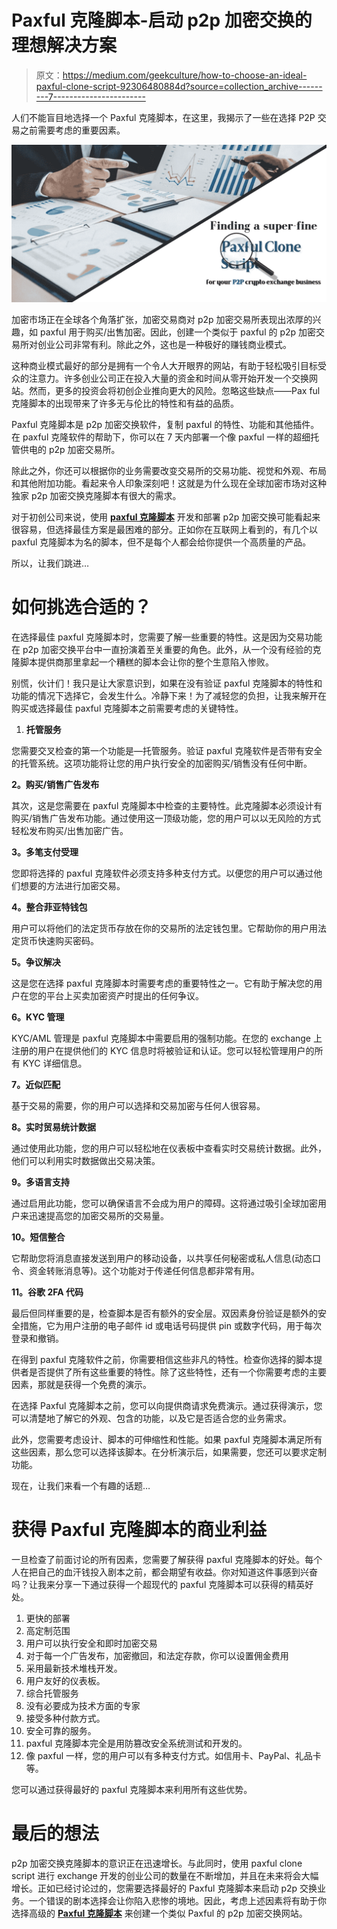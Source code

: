 # Paxful 克隆脚本-启动 p2p 加密交换的理想解决方案

> 原文：<https://medium.com/geekculture/how-to-choose-an-ideal-paxful-clone-script-92306480884d?source=collection_archive---------7----------------------->

人们不能盲目地选择一个 Paxful 克隆脚本，在这里，我揭示了一些在选择 P2P 交易之前需要考虑的重要因素。

![](img/a2b9e151b4b7d4fbee90f22aa26a6f01.png)

加密市场正在全球各个角落扩张，加密交易商对 p2p 加密交易所表现出浓厚的兴趣，如 paxful 用于购买/出售加密。因此，创建一个类似于 paxful 的 p2p 加密交易所对创业公司非常有利。除此之外，这也是一种极好的赚钱商业模式。

这种商业模式最好的部分是拥有一个令人大开眼界的网站，有助于轻松吸引目标受众的注意力。许多创业公司正在投入大量的资金和时间从零开始开发一个交换网站。然而，更多的投资会将初创企业推向更大的风险。忽略这些缺点——Pax ful 克隆脚本的出现带来了许多无与伦比的特性和有益的品质。

Paxful 克隆脚本是 p2p 加密交换软件，复制 paxful 的特性、功能和其他插件。在 paxful 克隆软件的帮助下，你可以在 7 天内部署一个像 paxful 一样的超细托管供电的 p2p 加密交易所。

除此之外，你还可以根据你的业务需要改变交易所的交易功能、视觉和外观、布局和其他附加功能。看起来令人印象深刻吧！这就是为什么现在全球加密市场对这种独家 p2p 加密交换克隆脚本有很大的需求。

对于初创公司来说，使用 [**paxful 克隆脚本**](https://www.coinsclone.com/paxful-clone-script/?utm_source=paxful&utm_medium=bannerimage&utm_campaign=sinu) 开发和部署 p2p 加密交换可能看起来很容易，但选择最佳方案是最困难的部分。正如你在互联网上看到的，有几个以 paxful 克隆脚本为名的脚本，但不是每个人都会给你提供一个高质量的产品。

所以，让我们跳进…

# 如何挑选合适的？

在选择最佳 paxful 克隆脚本时，您需要了解一些重要的特性。这是因为交易功能在 p2p 加密交换平台中一直扮演着至关重要的角色。此外，从一个没有经验的克隆脚本提供商那里拿起一个糟糕的脚本会让你的整个生意陷入惨败。

别慌，伙计们！我只是让大家意识到，如果在没有验证 paxful 克隆脚本的特性和功能的情况下选择它，会发生什么。冷静下来！为了减轻您的负担，让我来解开在购买或选择最佳 paxful 克隆脚本之前需要考虑的关键特性。

1.  **托管服务**

您需要交叉检查的第一个功能是—托管服务。验证 paxful 克隆软件是否带有安全的托管系统。这项功能将让您的用户执行安全的加密购买/销售没有任何中断。

**2。购买/销售广告发布**

其次，这是您需要在 paxful 克隆脚本中检查的主要特性。此克隆脚本必须设计有购买/销售广告发布功能。通过使用这一顶级功能，您的用户可以以无风险的方式轻松发布购买/出售加密广告。

**3。多笔支付受理**

您即将选择的 paxful 克隆软件必须支持多种支付方式。以便您的用户可以通过他们想要的方法进行加密交易。

**4。整合菲亚特钱包**

用户可以将他们的法定货币存放在你的交易所的法定钱包里。它帮助你的用户用法定货币快速购买密码。

**5。争议解决**

这是您在选择 paxful 克隆脚本时需要考虑的重要特性之一。它有助于解决您的用户在您的平台上买卖加密资产时提出的任何争议。

**6。KYC 管理**

KYC/AML 管理是 paxful 克隆脚本中需要启用的强制功能。在您的 exchange 上注册的用户在提供他们的 KYC 信息时将被验证和认证。您可以轻松管理用户的所有 KYC 详细信息。

**7。近似匹配**

基于交易的需要，你的用户可以选择和交易加密与任何人很容易。

**8。实时贸易统计数据**

通过使用此功能，您的用户可以轻松地在仪表板中查看实时交易统计数据。此外，他们可以利用实时数据做出交易决策。

**9。多语言支持**

通过启用此功能，您可以确保语言不会成为用户的障碍。这将通过吸引全球加密用户来迅速提高您的加密交易所的交易量。

**10。短信整合**

它帮助您将消息直接发送到用户的移动设备，以共享任何秘密或私人信息(动态口令、资金转账消息等)。这个功能对于传递任何信息都非常有用。

**11。谷歌 2FA 代码**

最后但同样重要的是，检查脚本是否有额外的安全层。双因素身份验证是额外的安全措施，它为用户注册的电子邮件 id 或电话号码提供 pin 或数字代码，用于每次登录和撤销。

在得到 paxful 克隆软件之前，你需要相信这些非凡的特性。检查你选择的脚本提供者是否提供了所有这些重要的特性。除了这些特性，还有一个你需要考虑的主要因素，那就是获得一个免费的演示。

在选择 Paxful 克隆脚本之前，您可以向提供商请求免费演示。通过获得演示，您可以清楚地了解它的外观、包含的功能，以及它是否适合您的业务需求。

此外，您需要考虑设计、脚本的可伸缩性和性能。如果 paxful 克隆脚本满足所有这些因素，那么您可以选择该脚本。在分析演示后，如果需要，您还可以要求定制功能。

现在，让我们来看一个有趣的话题…

# **获得 Paxful 克隆脚本的商业利益**

一旦检查了前面讨论的所有因素，您需要了解获得 paxful 克隆脚本的好处。每个人在把自己的血汗钱投入剧本之前，都会期望有收益。你对知道这件事感到兴奋吗？让我来分享一下通过获得一个超现代的 paxful 克隆脚本可以获得的精英好处。

1.  更快的部署
2.  高定制范围
3.  用户可以执行安全和即时加密交易
4.  对于每一个广告发布，加密撤回，和法定存款，你可以设置佣金费用
5.  采用最新技术堆栈开发。
6.  用户友好的仪表板。
7.  综合托管服务
8.  没有必要成为技术方面的专家
9.  接受多种付款方式。
10.  安全可靠的服务。
11.  paxful 克隆脚本完全是用防篡改安全系统测试和开发的。
12.  像 paxful 一样，您的用户可以有多种支付方式。如信用卡、PayPal、礼品卡等。

您可以通过获得最好的 paxful 克隆脚本来利用所有这些优势。

# 最后的想法

p2p 加密交换克隆脚本的意识正在迅速增长。与此同时，使用 paxful clone script 进行 exchange 开发的创业公司的数量在不断增加，并且在未来将会大幅增长。正如已经讨论过的，您需要选择最好的 Paxful 克隆脚本来启动 p2p 交换业务。一个错误的剧本选择会让你陷入悲惨的境地。因此，考虑上述因素将有助于你选择高级的 [**Paxful 克隆脚本**](https://www.coinsclone.com/paxful-clone-script/?utm_source=2709paxful&utm_medium=geekculture&utm_campaign=jonas) 来创建一个类似 Paxful 的 p2p 加密交换网站。